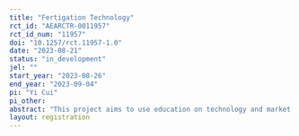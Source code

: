 ```yaml
---
title: "Fertigation Technology"
rct_id: "AEARCTR-0011957"
rct_id_num: "11957"
doi: "10.1257/rct.11957-1.0"
date: "2023-08-21"
status: "in_development"
jel: ""
start_year: "2023-08-26"
end_year: "2023-09-04"
pi: "Yi Cui"
pi_other:
abstract: "This project aims to use education on technology and market information as a treatment in a randomized controlled trial (RCT) in Hebei Province of China, covering approximately 500 professional large farmers. The goal is to investigate how technology and market information affect the adoption of fertigation technology, and to examine the impacts of the advanced fertigation technology on agricultural performance, including operational decisions and farm outputs."
layout: registration
---
```


